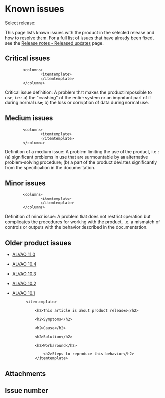 # Known issues

<label for="MainContentPlaceHolder_VersionSelector">Select release:</label>

This page lists known issues with the product in the selected release and how to resolve them. For a full list of issues that have already been fixed, see the [Release notes - Released updates](release-notes/updates) page.

## Critical issues

            <columns>
                    <itemtemplate>
                    </itemtemplate>
            </columns>
        
Critical issue definition: A problem that makes the product impossible to use, i.e.: a) the "crashing" of the entire system or an important part of it during normal use; b) the loss or corruption of data during normal use.

## Medium issues

            <columns>
                    <itemtemplate>
                    </itemtemplate>
            </columns>
        
Definition of a medium issue: A problem limiting the use of the product, i.e.: (a) significant problems in use that are surmountable by an alternative problem-solving procedure; (b) a part of the product deviates significantly from the specification in the documentation.

## Minor issues

            <columns>
                    <itemtemplate>
                    </itemtemplate>
            </columns>
        
Definition of minor issue: A problem that does not restrict operation but complicates the procedures for working with the product, i.e. a mismatch of controls or outputs with the behavior described in the documentation.

## Older product issues

- [ALVAO 11.0](https://doc.alvao.com/en/11.0/known-issues)
- [ALVAO 10.4](https://doc-alvao-com.translate.goog/cs/10.4/troubleshooting/default.aspx?_x_tr_sl=cs&_x_tr_tl=en&_x_tr_hl=en)
- [ALVAO 10.3](https://doc-alvao-com.translate.goog/support/doc/cs/alvao_10_3/troubleshooting/default.aspx?_x_tr_sl=cs&_x_tr_tl=en&_x_tr_hl=en)
- [ALVAO 10.2](https://doc-alvao-com.translate.goog/support/doc/cs/alvao_10_2/troubleshooting/default.aspx?_x_tr_sl=cs&_x_tr_tl=en&_x_tr_hl=en)
- [ALVAO 10.1](https://doc-alvao-com.translate.goog/support/doc/cs/alvao_10_1/troubleshooting/default.aspx?_x_tr_sl=cs&_x_tr_tl=en&_x_tr_hl=en)

            <itemtemplate>

                <h2>This article is about product releases</h2>

                <h2>Symptoms</h2>

                <h2>Cause</h2>

                <h2>Solution</h2>

                <h2>Workaround</h2>

                    <h2>Steps to reproduce this behavior</h2>
                </itemtemplate>
                      
## Attachments
                                   
## Issue number
